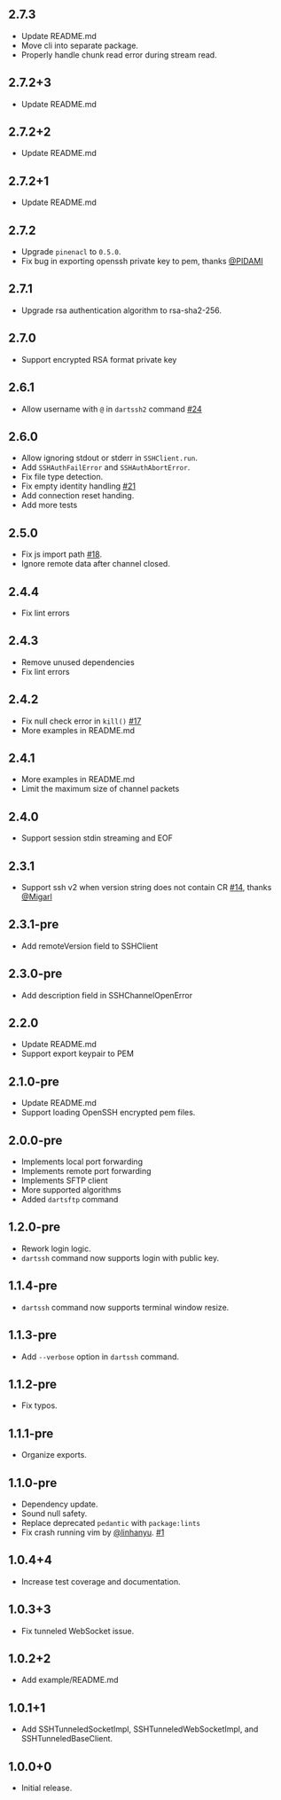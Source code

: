 ## 2.7.3
- Update README.md
- Move cli into separate package.
- Properly handle chunk read error during stream read.

## 2.7.2+3
- Update README.md

## 2.7.2+2
- Update README.md

## 2.7.2+1
- Update README.md

## 2.7.2
- Upgrade `pinenacl` to `0.5.0`.
- Fix bug in exporting openssh private key to pem, thanks [@PIDAMI]

## 2.7.1
- Upgrade rsa authentication algorithm to rsa-sha2-256.

## 2.7.0
- Support encrypted RSA format private key

## 2.6.1
- Allow username with `@` in `dartssh2` command [#24]

## 2.6.0
- Allow ignoring stdout or stderr in `SSHClient.run`.
- Add `SSHAuthFailError` and `SSHAuthAbortError`.
- Fix file type detection.
- Fix empty identity handling [#21]
- Add connection reset handing.
- Add more tests

## 2.5.0
- Fix js import path [#18].
- Ignore remote data after channel closed.

## 2.4.4
- Fix lint errors

## 2.4.3
- Remove unused dependencies
- Fix lint errors

## 2.4.2
- Fix null check error in `kill()` [#17]
- More examples in README.md
## 2.4.1
- More examples in README.md
- Limit the maximum size of channel packets

## 2.4.0
- Support session stdin streaming and EOF

## 2.3.1
- Support ssh v2 when version string does not contain CR [#14], thanks [@Migarl]

## 2.3.1-pre
- Add remoteVersion field to SSHClient

## 2.3.0-pre
- Add description field in SSHChannelOpenError

## 2.2.0
- Update README.md
- Support export keypair to PEM

## 2.1.0-pre
- Update README.md
- Support loading OpenSSH encrypted pem files.

## 2.0.0-pre
- Implements local port forwarding
- Implements remote port forwarding
- Implements SFTP client
- More supported algorithms
- Added `dartsftp` command

## 1.2.0-pre

- Rework login logic.
- `dartssh` command now supports login with public key.

## 1.1.4-pre

- `dartssh` command now supports terminal window resize.

## 1.1.3-pre

- Add `--verbose` option in `dartssh` command.

## 1.1.2-pre

- Fix typos.

## 1.1.1-pre

- Organize exports.
## 1.1.0-pre

- Dependency update.
- Sound null safety.
- Replace deprecated `pedantic` with `package:lints`
- Fix crash running vim by [@linhanyu].  [#1]

## 1.0.4+4

- Increase test coverage and documentation.

## 1.0.3+3

- Fix tunneled WebSocket issue.

## 1.0.2+2

- Add example/README.md

## 1.0.1+1

- Add SSHTunneledSocketImpl, SSHTunneledWebSocketImpl, and SSHTunneledBaseClient.

## 1.0.0+0

- Initial release.

[#24]: https://github.com/TerminalStudio/dartssh2/issues/24
[#21]: https://github.com/TerminalStudio/dartssh2/issues/21
[#18]: https://github.com/TerminalStudio/dartssh2/issues/18
[#17]: https://github.com/TerminalStudio/dartssh2/issues/17
[#14]: https://github.com/TerminalStudio/dartssh2/pull/14
[#1]: https://github.com/TerminalStudio/dartssh/pull/1/files

[@linhanyu]: https://github.com/linhanyu
[@Migarl]: https://github.com/Migarl
[@PIDAMI]: https://github.com/PIDAMI